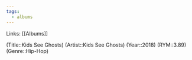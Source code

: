 ```yaml
---
tags:
  - albums
---
```


Links: [[Albums]]

(Title::Kids See Ghosts)
(Artist::Kids See Ghosts)
(Year::2018)
(RYM::3.89)
(Genre::Hip-Hop)

